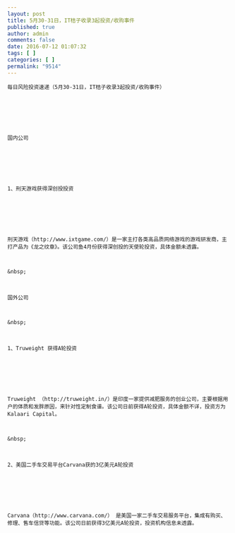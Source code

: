 ```yaml
---
layout: post
title: 5月30-31日，IT桔子收录3起投资/收购事件
published: true
author: admin
comments: false
date: 2016-07-12 01:07:32
tags: [ ]
categories: [ ]
permalink: "9514"
---
```


  



  
    每日风险投资速递（5月30-31日，IT桔子收录3起投资/收购事件）
  
  
  
     
  
  
  
    国内公司
  
  
  
     
  
  
  
    1、刑天游戏获得深创投投资
  
  
  
     
  
  
  
    刑天游戏（http://www.ixtgame.com/）是一家主打各类高品质网络游戏的游戏研发商，主打产品为《龙之纹章》。该公司鱼4月份获得深创投的天使轮投资，具体金额未透露。
  
  
  
    &nbsp;
  
  
  
    国外公司
  
  
  
    &nbsp;
  
  
  
    1、Truweight 获得A轮投资
  
  
  
     
  
  
  
    Truweight （http://truweight.in/）是印度一家提供减肥服务的创业公司，主要根据用户的体质和发胖原因，来针对性定制食谱。该公司日前获得A轮投资，具体金额不详，投资方为Kalaari Capital。
  
  
  
    &nbsp;
  
  
  
    2、美国二手车交易平台Carvana获的3亿美元A轮投资
  
  
  
     
  
  
  
    Carvana（http://www.carvana.com/） 是美国一家二手车交易服务平台，集成有购买、修理、售车信贷等功能。该公司日前获得3亿美元A轮投资，投资机构信息未透露。
  

